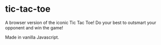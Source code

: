 # tic-tac-toe

A browser version of the iconic Tic Tac Toe! Do your best to outsmart your opponent and win the game!

Made in vanilla Javascript.